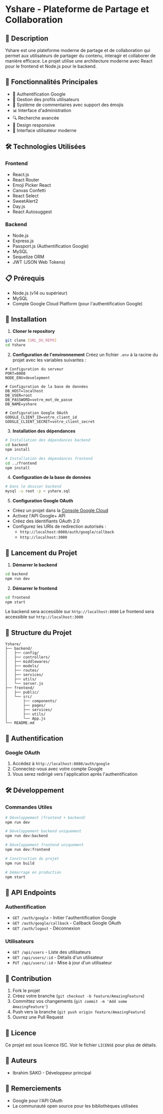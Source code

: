 # Yshare - Plateforme de Partage et Collaboration

## 📝 Description
Yshare est une plateforme moderne de partage et de collaboration qui permet aux utilisateurs de partager du contenu, interagir et collaborer de manière efficace. Le projet utilise une architecture moderne avec React pour le frontend et Node.js pour le backend.

## 🚀 Fonctionnalités Principales
- 🔐 Authentification Google
- 👤 Gestion des profils utilisateurs
- 💬 Système de commentaires avec support des émojis
- 📊 Interface d'administration
- 🔍 Recherche avancée
- 📱 Design responsive
- 🎨 Interface utilisateur moderne

## 🛠️ Technologies Utilisées

### Frontend
- React.js
- React Router
- Emoji Picker React
- Canvas Confetti
- React Select
- SweetAlert2
- Day.js
- React Autosuggest

### Backend
- Node.js
- Express.js
- Passport.js (Authentification Google)
- MySQL
- Sequelize ORM
- JWT (JSON Web Tokens)

## 📋 Prérequis
- Node.js (v14 ou supérieur)
- MySQL
- Compte Google Cloud Platform (pour l'authentification Google)

## 🚀 Installation

1. **Cloner le repository**
```bash
git clone [URL_DU_REPO]
cd Yshare
```

2. **Configuration de l'environnement**
Créez un fichier `.env` à la racine du projet avec les variables suivantes :
```env
# Configuration du serveur
PORT=8080
NODE_ENV=development

# Configuration de la base de données
DB_HOST=localhost
DB_USER=root
DB_PASSWORD=votre_mot_de_passe
DB_NAME=yshare

# Configuration Google OAuth
GOOGLE_CLIENT_ID=votre_client_id
GOOGLE_CLIENT_SECRET=votre_client_secret
```

3. **Installation des dépendances**
```bash
# Installation des dépendances backend
cd backend
npm install

# Installation des dépendances frontend
cd ../frontend
npm install
```

4. **Configuration de la base de données**
```bash
# Dans le dossier backend
mysql -u root -p < yshare.sql
```

5. **Configuration Google OAuth**
- Créez un projet dans la [Console Google Cloud](https://console.cloud.google.com)
- Activez l'API Google+ API
- Créez des identifiants OAuth 2.0
- Configurez les URIs de redirection autorisés :
  - `http://localhost:8080/auth/google/callback`
  - `http://localhost:3000`

## 🚀 Lancement du Projet

1. **Démarrer le backend**
```bash
cd backend
npm run dev
```

2. **Démarrer le frontend**
```bash
cd frontend
npm start
```

Le backend sera accessible sur `http://localhost:8080`
Le frontend sera accessible sur `http://localhost:3000`

## 📁 Structure du Projet

```
Yshare/
├── backend/
│   ├── config/
│   ├── controllers/
│   ├── middlewares/
│   ├── models/
│   ├── routes/
│   ├── services/
│   ├── utils/
│   └── server.js
├── frontend/
│   ├── public/
│   └── src/
│       ├── components/
│       ├── pages/
│       ├── services/
│       ├── utils/
│       └── App.js
└── README.md
```

## 🔐 Authentification

### Google OAuth
1. Accédez à `http://localhost:8080/auth/google`
2. Connectez-vous avec votre compte Google
3. Vous serez redirigé vers l'application après l'authentification

## 🛠️ Développement

### Commandes Utiles
```bash
# Développement (frontend + backend)
npm run dev

# Développement backend uniquement
npm run dev:backend

# Développement frontend uniquement
npm run dev:frontend

# Construction du projet
npm run build

# Démarrage en production
npm start
```

## 📝 API Endpoints

### Authentification
- `GET /auth/google` - Initier l'authentification Google
- `GET /auth/google/callback` - Callback Google OAuth
- `GET /auth/logout` - Déconnexion

### Utilisateurs
- `GET /api/users` - Liste des utilisateurs
- `GET /api/users/:id` - Détails d'un utilisateur
- `PUT /api/users/:id` - Mise à jour d'un utilisateur

## 🤝 Contribution
1. Fork le projet
2. Créez votre branche (`git checkout -b feature/AmazingFeature`)
3. Committez vos changements (`git commit -m 'Add some AmazingFeature'`)
4. Push vers la branche (`git push origin feature/AmazingFeature`)
5. Ouvrez une Pull Request

## 📄 Licence
Ce projet est sous licence ISC. Voir le fichier `LICENSE` pour plus de détails.

## 👥 Auteurs
- Ibrahim SAKO - Développeur principal

## 🙏 Remerciements
- Google pour l'API OAuth
- La communauté open source pour les bibliothèques utilisées
